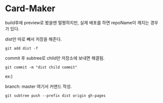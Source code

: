 # Card-Maker

build후에 preview로 봤을땐 멀쩡하지만, 실제 배포를 하면 repoName이 깨지는 경우가 있다.

dist만 따로 빼서 저장을 해준다.

```tsx
git add dist -f
```

commit 후 subtree로 child만 저장소에 보내면 해결됨.

```tsx
git commit -m "dist child commit"
```

ex:)

branch: master 여기서 커맨드 작성.

```tsx
git subtree push --prefix dist origin gh-pages
```
